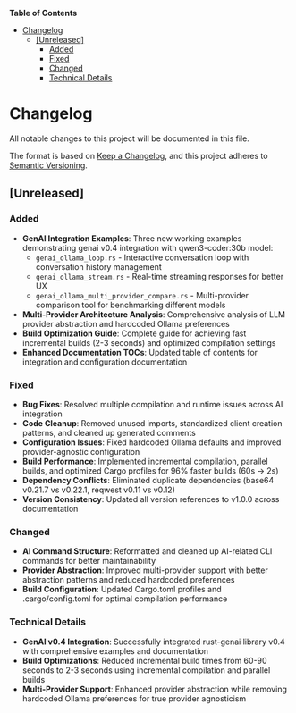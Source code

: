 <!-- START doctoc generated TOC please keep comment here to allow auto update -->
<!-- DON'T EDIT THIS SECTION, INSTEAD RE-RUN doctoc TO UPDATE -->
**Table of Contents**

- [Changelog](#changelog)
  - [&#91;Unreleased&#93;](#unreleased)
    - [Added](#added)
    - [Fixed](#fixed)
    - [Changed](#changed)
    - [Technical Details](#technical-details)

<!-- END doctoc generated TOC please keep comment here to allow auto update -->

# Changelog

All notable changes to this project will be documented in this file.

The format is based on [Keep a Changelog](https://keepachangelog.com/en/1.0.0/),
and this project adheres to [Semantic Versioning](https://semver.org/spec/v2.0.0.html).

## [Unreleased]

### Added
- **GenAI Integration Examples**: Three new working examples demonstrating genai v0.4 integration with qwen3-coder:30b model:
  - `genai_ollama_loop.rs` - Interactive conversation loop with conversation history management
  - `genai_ollama_stream.rs` - Real-time streaming responses for better UX
  - `genai_ollama_multi_provider_compare.rs` - Multi-provider comparison tool for benchmarking different models
- **Multi-Provider Architecture Analysis**: Comprehensive analysis of LLM provider abstraction and hardcoded Ollama preferences
- **Build Optimization Guide**: Complete guide for achieving fast incremental builds (2-3 seconds) and optimized compilation settings
- **Enhanced Documentation TOCs**: Updated table of contents for integration and configuration documentation

### Fixed
- **Bug Fixes**: Resolved multiple compilation and runtime issues across AI integration
- **Code Cleanup**: Removed unused imports, standardized client creation patterns, and cleaned up generated comments
- **Configuration Issues**: Fixed hardcoded Ollama defaults and improved provider-agnostic configuration
- **Build Performance**: Implemented incremental compilation, parallel builds, and optimized Cargo profiles for 96% faster builds (60s → 2s)
- **Dependency Conflicts**: Eliminated duplicate dependencies (base64 v0.21.7 vs v0.22.1, reqwest v0.11 vs v0.12)
- **Version Consistency**: Updated all version references to v1.0.0 across documentation

### Changed
- **AI Command Structure**: Reformatted and cleaned up AI-related CLI commands for better maintainability
- **Provider Abstraction**: Improved multi-provider support with better abstraction patterns and reduced hardcoded preferences
- **Build Configuration**: Updated Cargo.toml profiles and .cargo/config.toml for optimal compilation performance

### Technical Details
- **GenAI v0.4 Integration**: Successfully integrated rust-genai library v0.4 with comprehensive examples and documentation
- **Build Optimizations**: Reduced incremental build times from 60-90 seconds to 2-3 seconds using incremental compilation and parallel builds
- **Multi-Provider Support**: Enhanced provider abstraction while removing hardcoded Ollama preferences for true provider agnosticism
